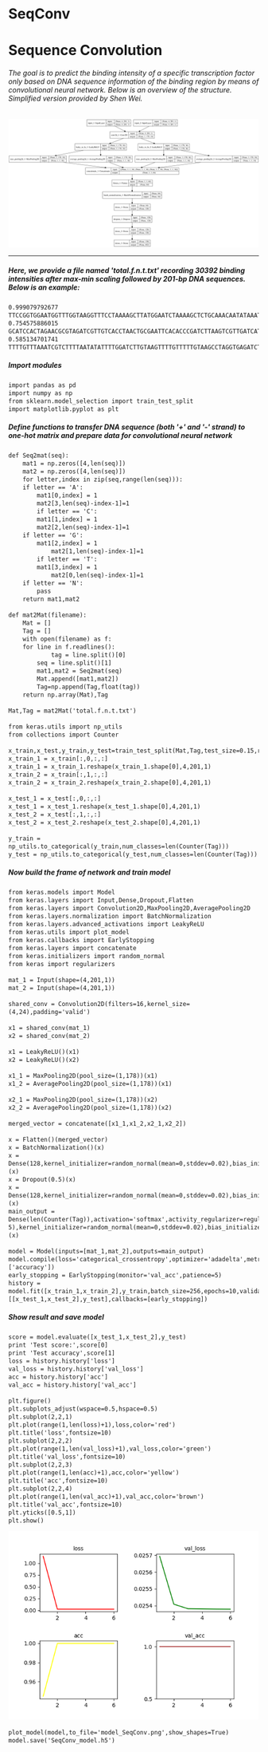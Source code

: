# SeqConv
# Sequence Convolution

###### The goal is to predict the binding intensity of a specific transcription factor only based on DNA sequence information of the binding region by means of convolutional neural network. Below is an overview of the structure. Simplified version provided by Shen Wei.
![](https://raw.githubusercontent.com/shenwei19/SeqConv/master/imgs/model_SeqConv.png?token=Auc1u-PBNkmUWA2PGYhgUhvTbWQIXDWXks5ckIc4wA%3D%3D)

 ***
##### Here, we provide a file named 'total.f.n.t.txt' recording 30392 binding intensities after max-min scaling followed by 201-bp DNA sequences. Below is an example:

    
    0.999079792677  TTCCGGTGGAATGGTTTGGTAAGGTTTCCTAAAAGCTTATGGAATCTAAAAGCTCTGCAAACAATATAAATATCAATTAGTGATACTTTTACACTGAGAATCTGATCCGACCGTTACAGTTACGCATATATATTATACACTGAATATTTTATTATAATTCATGTTACTTTTCTTTTGTTATATGTTTGATTTTTTCTTGTT
    0.754575886015  GCATCCACTAGAACGCGTAGATCGTTGTCACCTAACTGCGAATTCACACCCGATCTTAAGTCGTTGATCATTCTTTGATGTTCTTCCTTCCAACGTGTATATTCCAATTCAAATGAAAAGACACCTACAACATCAAAACCAACTTCATTCTTAGTAAAAGATCACAAAGAGTCAAGAAGTGTTATGTGAGATTCTGAAAGT
    0.585134701741  TTTTGTTTAAATCGTCTTTTAATATATTTTGGATCTTGTAAGTTTTGTTTTTGTAAGCCTAGGTGAGATCTGGATTCTAAATCTATTACCGAAAACAGAATCTTTGAAAGTGGATCAACGTGTCCATAAATTTGGTAGCGATGCATATATTATAAATCTAAATACTGTAGGATACAATTTGACACGTAATGTATTGGTGAA


##### Import modules

    
    import pandas as pd
    import numpy as np
    from sklearn.model_selection import train_test_split
    import matplotlib.pyplot as plt

##### Define functions to transfer DNA sequence (both '+' and '-' strand) to one-hot matrix and prepare data for convolutional neural network


    def Seq2mat(seq):
	    mat1 = np.zeros([4,len(seq)])
	    mat2 = np.zeros([4,len(seq)])
	    for letter,index in zip(seq,range(len(seq))):
		if letter == 'A':
		    mat1[0,index] = 1
		    mat2[3,len(seq)-index-1]=1
	        if letter == 'C':
		    mat1[1,index] = 1
		    mat2[2,len(seq)-index-1]=1
		if letter == 'G':
		    mat1[2,index] = 1
	    	    mat2[1,len(seq)-index-1]=1
	    	if letter == 'T':
		    mat1[3,index] = 1
	    	    mat2[0,len(seq)-index-1]=1
		if letter == 'N':
		    pass
	    return mat1,mat2

    def mat2Mat(filename):
	    Mat = []
	    Tag = []
	    with open(filename) as f:
		for line in f.readlines():
	            tag = line.split()[0]
		    seq = line.split()[1]
		    mat1,mat2 = Seq2mat(seq)
		    Mat.append([mat1,mat2])
		    Tag=np.append(Tag,float(tag))
	    return np.array(Mat),Tag

    Mat,Tag = mat2Mat('total.f.n.t.txt')
    
    from keras.utils import np_utils
    from collections import Counter
    
    x_train,x_test,y_train,y_test=train_test_split(Mat,Tag,test_size=0.15,random_state=12580)
    x_train_1 = x_train[:,0,:,:]
    x_train_1 = x_train_1.reshape(x_train_1.shape[0],4,201,1)
    x_train_2 = x_train[:,1,:,:]
    x_train_2 = x_train_2.reshape(x_train_2.shape[0],4,201,1)

    x_test_1 = x_test[:,0,:,:]
    x_test_1 = x_test_1.reshape(x_test_1.shape[0],4,201,1)
    x_test_2 = x_test[:,1,:,:]
    x_test_2 = x_test_2.reshape(x_test_2.shape[0],4,201,1)

    y_train = np_utils.to_categorical(y_train,num_classes=len(Counter(Tag)))
    y_test = np_utils.to_categorical(y_test,num_classes=len(Counter(Tag)))


##### Now build the frame of network and train model


    from keras.models import Model
    from keras.layers import Input,Dense,Dropout,Flatten
    from keras.layers import Convolution2D,MaxPooling2D,AveragePooling2D
    from keras.layers.normalization import BatchNormalization
    from keras.layers.advanced_activations import LeakyReLU
    from keras.utils import plot_model
    from keras.callbacks import EarlyStopping
    from keras.layers import concatenate
    from keras.initializers import random_normal
    from keras import regularizers
    
    mat_1 = Input(shape=(4,201,1))
    mat_2 = Input(shape=(4,201,1))
    
    shared_conv = Convolution2D(filters=16,kernel_size=(4,24),padding='valid')
    
    x1 = shared_conv(mat_1)
    x2 = shared_conv(mat_2)
    
    x1 = LeakyReLU()(x1)
    x2 = LeakyReLU()(x2)
    
    x1_1 = MaxPooling2D(pool_size=(1,178))(x1) 
    x1_2 = AveragePooling2D(pool_size=(1,178))(x1)
    
    x2_1 = MaxPooling2D(pool_size=(1,178))(x2)
    x2_2 = AveragePooling2D(pool_size=(1,178))(x2)
    
    merged_vector = concatenate([x1_1,x1_2,x2_1,x2_2])
    
    x = Flatten()(merged_vector)
    x = BatchNormalization()(x)
    x = Dense(128,kernel_initializer=random_normal(mean=0,stddev=0.02),bias_initializer=random_normal(mean=0,stddev=0.02))(x)
    x = Dropout(0.5)(x)
    x = Dense(128,kernel_initializer=random_normal(mean=0,stddev=0.02),bias_initializer=random_normal(mean=0,stddev=0.02))(x)
    main_output = Dense(len(Counter(Tag)),activation='softmax',activity_regularizer=regularizers.l2(10e-5),kernel_initializer=random_normal(mean=0,stddev=0.02),bias_initializer=random_normal(mean=0,stddev=0.02))(x)
    
    model = Model(inputs=[mat_1,mat_2],outputs=main_output)
    model.compile(loss='categorical_crossentropy',optimizer='adadelta',metrics=['accuracy'])
    early_stopping = EarlyStopping(monitor='val_acc',patience=5)
    history = model.fit([x_train_1,x_train_2],y_train,batch_size=256,epochs=10,validation_data=[[x_test_1,x_test_2],y_test],callbacks=[early_stopping])
 
 ##### Show result and save model
    
    score = model.evaluate([x_test_1,x_test_2],y_test)
    print 'Test score:',score[0]
    print 'Test accuracy',score[1]
    loss = history.history['loss']
    val_loss = history.history['val_loss']
    acc = history.history['acc']
    val_acc = history.history['val_acc']
    
    plt.figure()
    plt.subplots_adjust(wspace=0.5,hspace=0.5)
    plt.subplot(2,2,1)
    plt.plot(range(1,len(loss)+1),loss,color='red')
    plt.title('loss',fontsize=10)
    plt.subplot(2,2,2)
    plt.plot(range(1,len(val_loss)+1),val_loss,color='green')
    plt.title('val_loss',fontsize=10)
    plt.subplot(2,2,3)
    plt.plot(range(1,len(acc)+1),acc,color='yellow')
    plt.title('acc',fontsize=10)
    plt.subplot(2,2,4)
    plt.plot(range(1,len(val_acc)+1),val_acc,color='brown')
    plt.title('val_acc',fontsize=10)
    plt.yticks([0.5,1])
    plt.show()

![](https://raw.githubusercontent.com/shenwei19/SeqConv/master/imgs/Figure_1.png?token=Auc1u5cXAQG9vSvD8e20i23-mDfOb9Fzks5ckIbqwA%3D%3D)

    plot_model(model,to_file='model_SeqConv.png',show_shapes=True)
    model.save('SeqConv_model.h5')
